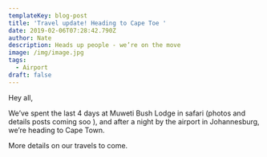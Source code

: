 ```yaml
---
templateKey: blog-post
title: 'Travel update! Heading to Cape Toe '
date: 2019-02-06T07:28:42.790Z
author: Nate
description: Heads up people - we’re on the move
image: /img/image.jpg
tags:
  - Airport
draft: false
---
```

Hey all,



We’ve spent the last 4 days at Muweti Bush Lodge in safari (photos and details posts coming soo ), and after a night by the airport in Johannesburg, we’re heading to Cape Town. 

More details on our travels to come.
